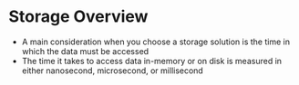 # Storage Overview

* A main consideration when you choose a storage solution is the time in which the data must be accessed
* The time it takes to access data in-memory or on disk is measured in either nanosecond, microsecond, or millisecond
